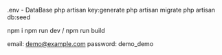 .env - DataBase
php artisan key:generate
php artisan migrate
php artisan db:seed

npm i
npm run dev / npm run build



email: demo@example.com
password: demo_demo


